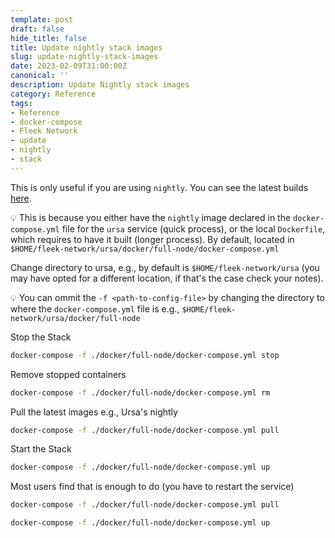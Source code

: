 ```yaml
---
template: post
draft: false
hide_title: false
title: Update nightly stack images
slug: update-nightly-stack-images
date: 2023-02-09T31:00:00Z
canonical: ''
description: Update Nightly stack images
category: Reference
tags:
- Reference
- docker-compose
- Fleek Network
- update
- nightly
- stack
---
```


This is only useful if you are using `nightly`. You can see the latest builds [here](https://github.com/fleek-network/ursa/pkgs/container/ursa).

💡 This is because you either have the `nightly` image declared in the `docker-compose.yml` file for the `ursa` service (quick process), or the local `Dockerfile`, which requires to have it built (longer process). By default, located in `$HOME/fleek-network/ursa/docker/full-node/docker-compose.yml`

Change directory to ursa, e.g., by default is `$HOME/fleek-network/ursa` (you may have opted for a different location, if that's the case check your notes).

💡 You can ommit the `-f <path-to-config-file>` by changing the directory to where the `docker-compose.yml` file is e.g., `$HOME/fleek-network/ursa/docker/full-node`

Stop the Stack

```sh
docker-compose -f ./docker/full-node/docker-compose.yml stop
```

Remove stopped containers

```sh
docker-compose -f ./docker/full-node/docker-compose.yml rm
```

Pull the latest images e.g., Ursa's nightly

```sh
docker-compose -f ./docker/full-node/docker-compose.yml pull
```

Start the Stack

```sh
docker-compose -f ./docker/full-node/docker-compose.yml up
```

Most users find that is enough to do (you have to restart the service)

```sh
docker-compose -f ./docker/full-node/docker-compose.yml pull
```

```sh
docker-compose -f ./docker/full-node/docker-compose.yml up
```